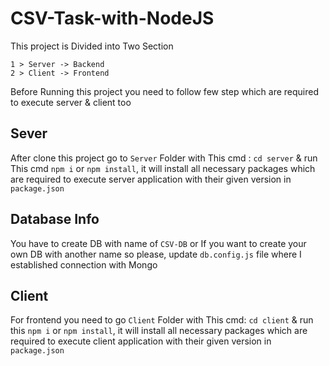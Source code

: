 # CSV-Task-with-NodeJS

This project is Divided into Two Section 
```
1 > Server -> Backend
2 > Client -> Frontend
```
Before Running this project you need to follow few step which are required to execute server & client too

## Sever

After clone this project go to `Server` Folder with This cmd : `cd server` & run This cmd `npm i` or `npm install`, it will install all necessary packages which are
required to execute server application with their given version in `package.json`

## Database Info

You have to create DB with name of `CSV-DB` or If you want to create your own DB with another name so please, update `db.config.js` file where I established connection with Mongo

## Client 

For frontend you need to go `Client` Folder with This cmd: `cd client` & run this `npm i` or `npm install`, it will install all necessary packages which are
required to execute client application with their given version in `package.json`
